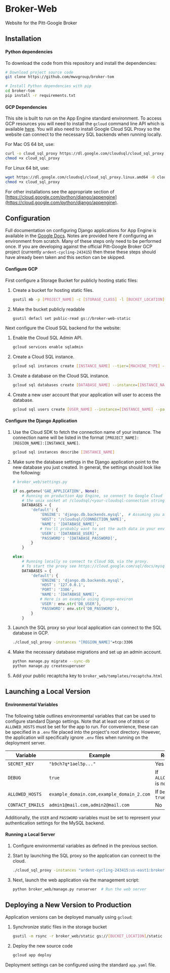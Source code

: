 # Broker-Web
Website for the Pitt-Google Broker

## Installation

#### Python dependencies

To download the code from this repository and install the dependencies:

```bash
# Download project source code
git clone https://github.com/mwvgroup/broker-tom

# Install Python dependencies with pip
cd broker-tom
pip install -r requirements.txt
```

#### GCP Dependencies

This site is built to run on the App Engine standard environment. To access GCP resources you will need to install the `gcloud` command line API which is available  [here](https://cloud.google.com/sdk/docs/downloads-interactive). You will also need to install Google Cloud SQL Proxy so the website can connect to the necessary SQL backends when running locally. 

For Mac OS 64 bit, use: 

```bash
curl -o cloud_sql_proxy https://dl.google.com/cloudsql/cloud_sql_proxy.darwin.amd64
chmod +x cloud_sql_proxy
```

For Linux 64 bit, use:

```bash
wget https://dl.google.com/cloudsql/cloud_sql_proxy.linux.amd64 -O cloud_sql_proxy
chmod +x cloud_sql_proxy
```

For other installations see the appropriate section of [https://cloud.google.com/python/django/appengine](https://cloud.google.com/python/django/appengine).

## Configuration

Full documentation on configuring Django applications for App Engine is available in the [Google Docs](https://cloud.google.com/python/django/appengine). Notes are provided here if configuring an environment from scratch. Many of these steps only need to be performed once. If you are developing against the official Pitt-Google Broker GCP project (currently `ardent-cycling-243415`) then these these steps should have already been taken and this section can be skipped.

#### Configure GCP

First configure a Storage Bucket for publicly hosting static files:

1. Create a bucket for hosting static files.
   ```bash
   gsutil mb -p [PROJECT_NAME] -c [STORAGE_CLASS] -l [BUCKET_LOCATION] -b on gs://[BUCKET_NAME]/
   ```
   
2. Make the bucket publicly readable
   ```bash
   gsutil defacl set public-read gs://broker-web-static
   ```

Next configure the Cloud SQL backend for the website:

1. Enable the Cloud SQL Admin API.

   ```bash
   gcloud services enable sqladmin
   ```

2. Create a Cloud SQL instance.

   ```bash
   gcloud sql instances create [INSTANCE_NAME] --tier=[MACHINE_TYPE] --region=[REGION]
   ```

3. Create a database on the Cloud SQL instance.

   ```bash
   gcloud sql databases create [DATABASE_NAME] --instance=[INSTANCE_NAME]
   ```

4. Create a new user account that your application will user to access the database.

   ```bash
   gcloud sql users create [USER_NAME] --instance=[INSTANCE_NAME] --password=[PASSWORD]
   ```

#### Configure the Django Application


1. Use the Cloud SDK to fetch the connection name of your instance. The connection name will be listed in the format  `[PROJECT_NAME]:[REGION_NAME]:[INSTANCE_NAME]`.

   ```bash
   gcloud sql instances describe [INSTANCE_NAME]
   ```

2. Make sure the database settings in the Django application point to the new database you just created. In general, the settings should look like the following:

   ```python
   # broker_web/settings.py
   
   if os.getenv('GAE_APPLICATION', None):
       # Running on production App Engine, so connect to Google Cloud SQL using
       # the unix socket at /cloudsql/<your-cloudsql-connection string>
       DATABASES = {
           'default': {
               'ENGINE': 'django.db.backends.mysql',  # Assuming you are using MySQL
               'HOST': '/cloudsql/[CONNECTION_NAME]',
               'NAME': '[DATABASE_NAME]',
               # You'll probably want to set the auth data in your environment
               'USER': '[DATABASE_USER]',  
               'PASSWORD': '[DATABASE_PASSWORD]',
           }
       }
   
   else:
       # Running locally so connect to Cloud SQL via the proxy.
       # To start the proxy see https://cloud.google.com/sql/docs/mysql-connect-proxy
       DATABASES = {
           'default': {
               'ENGINE': 'django.db.backends.mysql',
               'HOST': '127.0.0.1',
               'PORT': '3306',
               'NAME': '[DATABASE_NAME]',
               # Here is an example using django-environ
               'USER': env.str('DB_USER'),
               'PASSWORD': env.str('DB_PASSWORD'),
           }
       }
   ```

3. Launch the SQL proxy so your local application can connect to the SQL database in GCP.
   ```bash
   ./cloud_sql_proxy -instances "[REGION_NAME]"=tcp:3306
   ```

4. Make the necessary database migrations and set up an admin account.

   ```bash
   python manage.py migrate --sync-db 
   python manage.py createsuperuser
   ```

5. Add your public recaptcha key to `broker_web/templates/recaptcha.html`

## Launching a Local Version


#### Environmental Variables

The following table outlines environmental variables that can be used to configure standard Django settings. Note that at least one of `DEBUG` or `ALLOWED_HOSTS` must be set for the app to run. For convenience, these can be specified in a `.env` file placed into the project's root directory. However, the application will specifically ignore `.env` files when running on the deployment server.

| Variable         | Example                                                | Required |
| ---------------- | ------------------------------------------------------ | --- |
| `SECRET_KEY`     | `"b9ch7q*1ael5p..."` | Yes |
| `DEBUG`          | `true`                                                 | If `ALLOWED_HOSTS` is not set |
| `ALLOWED_HOSTS`  | `example_domain.com,example_domain_2.com`              | If `Debug` is not `true` |
| `CONTACT_EMAILS` | `admin1@mail.com,admin2@mail.com`                      | No |

Additionally, the `USER` and `PASSWORD` variables must be set to represent your authentication settings for the MySQL backend.

#### Running a Local Server

1. Configure environmental variables as defined in the previous section.
2. Start by launching the SQL proxy so the application can connect to the cloud.
   ```bash
   ./cloud_sql_proxy -instances "ardent-cycling-243415:us-east1:broker-web"=tcp:3306
   ```
3. Next, launch the web application via the management script:

   ```bash
   python broker_web/manage.py runserver  # Run the web server
   ```

## Deploying a New Version to Production

Application versions can be deployed manually using `gcloud`:

1. Synchronize static files in the storage bucket

   ```bash
   gsutil -m rsync -r broker_web/static gs://[BUCKET_LOCATION]/static
   ```
   
2. Deploy the new source code

   ```bash
   gcloud app deploy
   ```

Deployment settings can be configured using the standard `app.yaml` file.